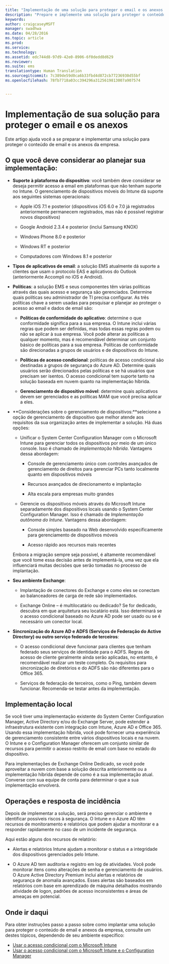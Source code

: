 ```yaml
---
title: "Implementação de uma solução para proteger o email e os anexos da empresa"
description: "Prepare e implemente uma solução para proteger o conteúdo de email e os anexos da empresa."
keywords: 
author: craigcaseyMSFT
manager: swadhwa
ms.date: 04/28/2016
ms.topic: article
ms.prod: 
ms.service: 
ms.technology: 
ms.assetid: edc744d8-97d9-42e0-8906-6f0dedd8d629
ms.reviewer: 
ms.suite: ems
translationtype: Human Translation
ms.sourcegitcommit: 7c389de59d0ca6b33fbd4d872cb77236930d55bf
ms.openlocfilehash: 78fb7718a03cc394296a3125619813007a907574


---
```


# Implementação de sua solução para proteger o email e os anexos
Este artigo ajuda você a se preparar e implementar uma solução para proteger o conteúdo de email e os anexos da empresa.

## O que você deve considerar ao planejar sua implementação:

-   **Suporte à plataforma do dispositivo**: você também deve considerar se deseja permitir acesso a email em plataformas que não tenham suporte no Intune. O gerenciamento de dispositivos móveis do Intune dá suporte aos seguintes sistemas operacionais:

    -   Apple iOS 7.1 e posterior (dispositivos iOS 6.0 e 7.0 já registrados anteriormente permanecem registrados, mas não é possível registrar novos dispositivos)

    -   Google Android 2.3.4 e posterior (inclui Samsung KNOX)

    -   Windows Phone 8.0 e posterior

    -   Windows RT e posterior

    -   Computadores com Windows 8.1 e posterior

-   **Tipos de aplicativos de email**: a solução EMS atualmente dá suporte a clientes que usam o protocolo EAS e aplicativos do Outlook (anteriormente Accompli no iOS e Android).

-   **Políticas**: a solução EMS e seus componentes têm várias políticas através das quais acesso e segurança são gerenciados. Determine quais políticas seu administrador de TI precisa configurar. As três políticas chave a serem usadas para pesquisar e planejar ao proteger o acesso ao email e dados de email são:

    -   **Políticas de conformidade do aplicativo**: determine o que conformidade significa para a sua empresa. O Intune inclui várias regras que podem ser definidas, mas todas essas regras podem ou não se aplicar à sua empresa. Você pode alterar as políticas a qualquer momento, mas é recomendável determinar um conjunto básico de políticas para a sua empresa. Políticas de conformidade são direcionadas a grupos de usuários e de dispositivos do Intune.

    -   **Políticas de acesso condicional**: políticas de acesso condicional são destinadas a grupos de segurança do Azure AD. Determine quais usuários serão direcionados pelas políticas e se há usuários que precisam ser isentos. O acesso condicional tem suporte tanto na solução baseada em nuvem quanto na implementação híbrida.

    -   **Gerenciamento de dispositivo móvel**: determine quais aplicativos devem ser gerenciados e as políticas MAM que você precisa aplicar a eles.

-   **Considerações sobre o gerenciamento de dispositivos:**selecione a opção de gerenciamento de dispositivo que melhor atende aos requisitos da sua organização antes de implementar a solução. Há duas opções:

    -   Unificar o System Center Configuration Manager com o Microsoft Intune para gerenciar todos os dispositivos por meio de um único console. Isso é chamado de *implementação híbrida*. Vantagens dessa abordagem:

        -   Console de gerenciamento único com controles avançados de gerenciamento de direitos para gerenciar PCs tanto localmente quanto em dispositivos móveis

        -   Recursos avançados de direcionamento e implantação

        -   Alta escala para empresas muito grandes

    -   Gerencie os dispositivos móveis através do Microsoft Intune separadamente dos dispositivos locais usando o System Center Configuration Manager. Isso é chamado de *Implementação autônoma do Intune*. Vantagens dessa abordagem:

        -   Console simples baseado na Web desenvolvido especificamente para gerenciamento de dispositivos móveis

        -   Acesso rápido aos recursos mais recentes

    Embora a migração sempre seja possível, é altamente recomendável que você tome essa decisão antes de implementá-la, uma vez que ela influenciará muitas decisões que serão tomadas no processo de implantação.

-   **Seu ambiente Exchange**:

    -   Implantação de conectores do Exchange e como eles se conectam ao balanceadores de carga de rede são implementados.

    -   Exchange Online – é multilocatário ou dedicado? Se for dedicado, descubra em que arquitetura seu locatário está. Isso determinará se o acesso condicional baseado no Azure AD pode ser usado ou se é necessário um conector local.

-   **Sincronização do Azure AD e ADFS (Serviços de Federação do Active Directory) ou outro serviço federado de terceiros**:

    -   O acesso condicional deve funcionar para clientes que tenham federado seus serviços de identidade para o ADFS. Regras de acesso de cliente geralmente ainda serão aplicadas, no entanto, é recomendável realizar um teste completo. Os requisitos para sincronização de diretórios e do ADFS são não diferentes para o Office 365.

    -   Serviços de federação de terceiros, como o Ping, também devem funcionar. Recomenda-se testar antes da implementação.

## Implementação local
Se você tiver uma implementação existente do System Center Configuration Manager, Active Directory e/ou do Exchange Server, pode estender a infraestrutura existente com integração com Intune, Azure AD e Office 365. Usando essa implementação híbrida, você pode fornecer uma experiência de gerenciamento consistente entre vários dispositivos locais e na nuvem. O Intune e o Configuration Manager oferecem um conjunto similar de recursos para permitir o acesso restrito de email com base no estado do dispositivo.

Para implementações de Exchange Online Dedicado, se você pode aproveitar a nuvem com base a solução descrita anteriormente ou a implementação híbrida depende de como é a sua implementação atual. Converse com sua equipe de conta para determinar o que a sua implementação envolverá.

## Operações e resposta de incidência
Depois de implementar a solução, será preciso gerenciar o ambiente e identificar possíveis riscos à segurança. O Intune e o Azure AD têm recursos de monitoramento e relatórios que podem ajudar a monitorar e a responder rapidamente no caso de um incidente de segurança.

Aqui estão alguns dos recursos de relatório:

-   Alertas e relatórios Intune ajudam a monitorar o status e a integridade dos dispositivos gerenciados pelo Intune.

-   O Azure AD tem auditoria e registro em log de atividades. Você pode monitorar itens como alterações de senha e gerenciamento de usuários. O Azure Active Directory Premium inclui alertas e relatórios de segurança de anomalia avançados. Esses alertas são baseados em relatórios com base em aprendizado de máquina detalhados mostrando atividade de logon, padrões de acesso inconsistentes e áreas de ameaças em potencial.

## Onde ir daqui
Para obter instruções passo a passo sobre como implantar uma solução para proteger o conteúdo de email e anexos da empresa, consulte um destes tópicos, dependendo de seu ambiente específico:

- [Usar o acesso condicional com o Microsoft Intune](conditional-access-intune.md)
- [Usar o acesso condicional com o Microsoft Intune e o Configuration Manager](conditional-access-intune-configmgr.md)



<!--HONumber=Jul16_HO3-->


